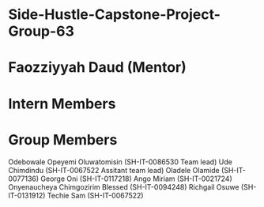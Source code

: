 # Side-Hustle-Capstone-Project-Group-63
# Faozziyyah Daud (Mentor)
# Intern Members
# Group Members
Odebowale Opeyemi Oluwatomisin (SH-IT-0086530 Team lead) Ude Chimdindu (SH-IT-0067522 Assitant team lead) Oladele Olamide (SH-IT-0077136) George Oni (SH-IT-0117218) Ango Miriam (SH-IT-0021724) Onyenaucheya Chimgozirim Blessed (SH-IT-0094248) Richgail Osuwe (SH-IT-0131912) Techie Sam (SH-IT-0067522)

